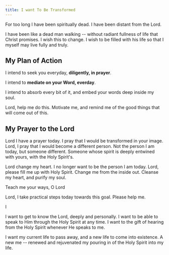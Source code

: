 ```yaml
---
title: I want To Be Transformed
---
```


For too long I have been spiritually dead. I have been distant from the Lord. 

I have been like a dead man walking -- without radiant fullness of life that Christ promises.
I wish this to change. I wish to be filled with his life so that I myself may live fully and truly.


My Plan of Action
------------------

I intend to seek you everyday, **diligently, in prayer**.

I intend to **mediate on your Word, everday**.


I intend to absorb every bit of it, and embed your words deep inside my soul.



Lord, help me do this. 
Motivate me, and remind me of the good things that will come out of this.



My Prayer to the Lord
----------------------

Lord I have a prayer today. 
I pray that I would be transformed in your image. 
Lord, I pray that I would become a different person. 
Not the person I am today, but someone different. 
Someone whose spirit is deeply entwined with yours, with the Holy Spirit's. 

Lord change my heart. 
I no longer want to be the person I am today. 
Lord, please fill me up with Holy Spirit.
Change me from the inside out. 
Cleanse my heart, and purify my soul.

Teach me your ways, O Lord

Lord, I take practical steps today towards this goal. Please help me.

I


I want to get to know the Lord, deeply and personally.
I want to be able to speak to Him through the Holy Spirit at any time.
I want to the gift of hearing from the Holy Spirit whenever He speaks to me.

I want my current life to pass away, and a new life to come into existence.
A new me -- renewed and rejuvenated my pouring in of the Holy Spirit into my life.


